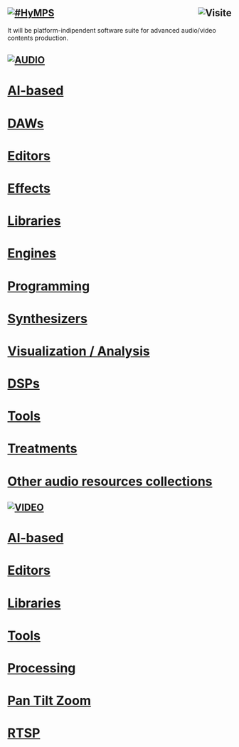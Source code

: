 ## [![#HyMPS](http://www.forart.it/progetti/HyMPS/logo.png)](https://github.com/forart/HyMPS# "HYbrid Multimedia Production Suite") <img src="https://c.andyhoppe.com/1686913050" align="right" style="border:none" alt="Visite" />
It will be platform-indipendent software suite for advanced audio/video contents production.


## [![AUDIO](https://flat.badgen.net/badge/HyMPS/AUDIO/green?scale=3)]()
# [AI-based](https://github.com/forart/HyMPS/blob/main/A_AIaudio.md#--)
# [DAWs](https://github.com/forart/HyMPS/blob/main/A_DAWs.md#--)
# [Editors](https://github.com/forart/HyMPS/blob/main/A_Editors.md#--)
# [Effects](https://github.com/forart/HyMPS/blob/main/A_Effects.md#--)
# [Libraries](https://github.com/forart/HyMPS/blob/main/A_Libraries.md#--)
# [Engines](https://github.com/forart/HyMPS/blob/main/A_Engines.md#--)
# [Programming](https://github.com/forart/HyMPS/blob/main/A_Programming.md#--)
# [Synthesizers](https://github.com/forart/HyMPS/blob/main/A_Synths.md#--)
# [Visualization / Analysis](https://github.com/forart/HyMPS/blob/main/A_Visualysis.md#--)
# [DSPs](https://github.com/forart/HyMPS/blob/main/A_DSPs.md#--)
# [Tools](https://github.com/forart/HyMPS/blob/main/A_Tools.md#--)
# [Treatments](https://github.com/forart/HyMPS/blob/main/A_Treatments.md#--)

# [Other audio resources collections](https://github.com/forart/HyMPS/blob/main/A_Collections.md)

## [![VIDEO](https://flat.badgen.net/badge/HyMPS/VIDEO/green?scale=3)]()
# [AI-based](https://github.com/forart/HyMPS/blob/main/AIvideo.md#--)
# [Editors](https://github.com/forart/HyMPS/blob/main/VideoEditors.md#--)
# [Libraries](https://github.com/forart/HyMPS/blob/main/VideoLIBs.md#--)
# [Tools](https://github.com/forart/HyMPS/blob/main/VideoTools.md#--)
# [Processing](https://github.com/forart/HyMPS/blob/main/Processing.md#--)
# [Pan Tilt Zoom](https://github.com/forart/HyMPS/blob/main/PTZstuff.md#--)
# [RTSP](https://github.com/forart/HyMPS/blob/main/RTSP.md#--)
    
